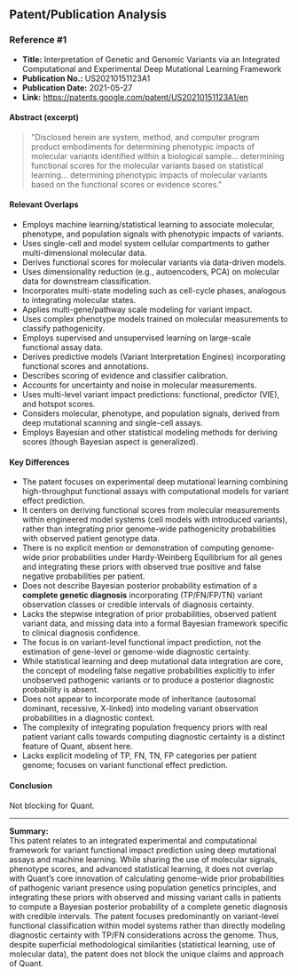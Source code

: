 ## Patent/Publication Analysis

### Reference #1

- **Title:** Interpretation of Genetic and Genomic Variants via an Integrated Computational and Experimental Deep Mutational Learning Framework
- **Publication No.:** US20210151123A1
- **Publication Date:** 2021-05-27
- **Link:** https://patents.google.com/patent/US20210151123A1/en

#### Abstract (excerpt)

> "Disclosed herein are system, method, and computer program product embodiments for determining phenotypic impacts of molecular variants identified within a biological sample... determining functional scores for the molecular variants based on statistical learning... determining phenotypic impacts of molecular variants based on the functional scores or evidence scores."

#### Relevant Overlaps

- Employs machine learning/statistical learning to associate molecular, phenotype, and population signals with phenotypic impacts of variants.
- Uses single-cell and model system cellular compartments to gather multi-dimensional molecular data.
- Derives functional scores for molecular variants via data-driven models.
- Uses dimensionality reduction (e.g., autoencoders, PCA) on molecular data for downstream classification.
- Incorporates multi-state modeling such as cell-cycle phases, analogous to integrating molecular states.
- Applies multi-gene/pathway scale modeling for variant impact.
- Uses complex phenotype models trained on molecular measurements to classify pathogenicity.
- Employs supervised and unsupervised learning on large-scale functional assay data.
- Derives predictive models (Variant Interpretation Engines) incorporating functional scores and annotations.
- Describes scoring of evidence and classifier calibration.
- Accounts for uncertainty and noise in molecular measurements.
- Uses multi-level variant impact predictions: functional, predictor (VIE), and hotspot scores.
- Considers molecular, phenotype, and population signals, derived from deep mutational scanning and single-cell assays.
- Employs Bayesian and other statistical modeling methods for deriving scores (though Bayesian aspect is generalized).

#### Key Differences

- The patent focuses on experimental deep mutational learning combining high-throughput functional assays with computational models for variant effect prediction.
- It centers on deriving functional scores from molecular measurements within engineered model systems (cell models with introduced variants), rather than integrating prior genome-wide pathogenicity probabilities with observed patient genotype data.
- There is no explicit mention or demonstration of computing genome-wide prior probabilities under Hardy-Weinberg Equilibrium for all genes and integrating these priors with observed true positive and false negative probabilities per patient.
- Does not describe Bayesian posterior probability estimation of a **complete genetic diagnosis** incorporating (TP/FN/FP/TN) variant observation classes or credible intervals of diagnosis certainty.
- Lacks the stepwise integration of prior probabilities, observed patient variant data, and missing data into a formal Bayesian framework specific to clinical diagnosis confidence.
- The focus is on variant-level functional impact prediction, not the estimation of gene-level or genome-wide diagnostic certainty.
- While statistical learning and deep mutational data integration are core, the concept of modeling false negative probabilities explicitly to infer unobserved pathogenic variants or to produce a posterior diagnostic probability is absent.
- Does not appear to incorporate mode of inheritance (autosomal dominant, recessive, X-linked) into modeling variant observation probabilities in a diagnostic context.
- The complexity of integrating population frequency priors with real patient variant calls towards computing diagnostic certainty is a distinct feature of Quant, absent here.
- Lacks explicit modeling of TP, FN, TN, FP categories per patient genome; focuses on variant functional effect prediction.

#### Conclusion

Not blocking for Quant.

---

**Summary:**  
This patent relates to an integrated experimental and computational framework for variant functional impact prediction using deep mutational assays and machine learning. While sharing the use of molecular signals, phenotype scores, and advanced statistical learning, it does not overlap with Quant’s core innovation of calculating genome-wide prior probabilities of pathogenic variant presence using population genetics principles, and integrating these priors with observed and missing variant calls in patients to compute a Bayesian posterior probability of a complete genetic diagnosis with credible intervals. The patent focuses predominantly on variant-level functional classification within model systems rather than directly modeling diagnostic certainty with TP/FN considerations across the genome. Thus, despite superficial methodological similarities (statistical learning, use of molecular data), the patent does not block the unique claims and approach of Quant.
